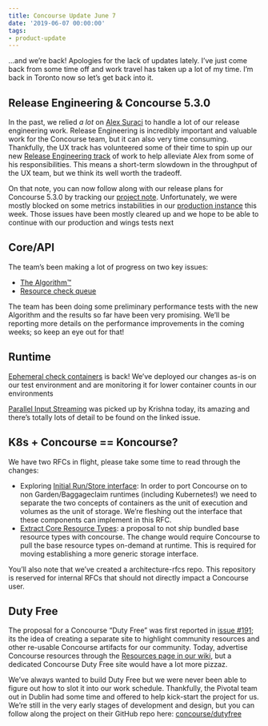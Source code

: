 ```yaml
---
title: Concourse Update June 7
date: '2019-06-07 00:00:00'
tags:
- product-update
---
```


...and we’re back! Apologies for the lack of updates lately. I’ve just come back from some time off and work travel has taken up a lot of my time. I’m back in Toronto now so let’s get back into it.

## Release Engineering & Concourse 5.3.0

In the past, we relied _a lot_ on [Alex Suraci](https://medium.com/u/263a63b2f209) to handle a lot of our release engineering work. Release Engineering is incredibly important and valuable work for the Concourse team, but it can also very time consuming. Thankfully, the UX track has volunteered some of their time to spin up our new [Release Engineering track](https://github.com/orgs/concourse/projects/36) of work to help alleviate Alex from some of his responsibilities. This means a short-term slowdown in the throughput of the UX team, but we think its well worth the tradeoff.

On that note, you can now follow along with our release plans for Concourse 5.3.0 by tracking our [project note](https://github.com/orgs/concourse/projects/36#card-22467664). Unfortunately, we were mostly blocked on some metrics instabilities in our [production instance](https://ci.concourse-ci.org/) this week. Those issues have been mostly cleared up and we hope to be able to continue with our production and wings tests next

## Core/API

The team’s been making a lot of progress on two key issues:

- [The Algorithm™](https://github.com/concourse/concourse/issues/3602)
- [Resource check queue](https://github.com/concourse/concourse/issues/3788)

The team has been doing some preliminary performance tests with the new Algorithm and the results so far have been very promising. We’ll be reporting more details on the performance improvements in the coming weeks; so keep an eye out for that!

## Runtime

[Ephemeral check containers](https://github.com/concourse/concourse/issues/3424) is back! We’ve deployed our changes as-is on our test environment and are monitoring it for lower container counts in our environments

[Parallel Input Streaming](https://github.com/concourse/concourse/issues/3992) was picked up by Krishna today, its amazing and there’s totally lots of detail to be found on the linked issue.

## K8s + Concourse == Koncourse?

We have two RFCs in flight, please take some time to read through the changes:

- Exploring [Initial Run/Store interface](https://github.com/concourse/architecture-rfcs/pull/1): In order to port Concourse on to non Garden/Baggageclaim runtimes (including Kubernetes!) we need to separate the two concepts of containers as the unit of execution and volumes as the unit of storage. We’re fleshing out the interface that these components can implement in this RFC.
- [Extract Core Resource Types](https://github.com/concourse/rfcs/pull/30): a proposal to not ship bundled base resource types with concourse. The change would require Concourse to pull the base resource types on-demand at runtime. This is required for moving establishing a more generic storage interface.

You’ll also note that we’ve created a architecture-rfcs repo. This repository is reserved for internal RFCs that should not directly impact a Concourse user.

## Duty Free

The proposal for a Concourse “Duty Free” was first reported in [issue #191](https://github.com/concourse/concourse/issues/191); its the idea of creating a separate site to highlight community resources and other re-usable Concourse artifacts for our community. Today, advertise Concourse resources through the [Resources page in our wiki](https://github.com/concourse/concourse/wiki/Resource-Types), but a dedicated Concourse Duty Free site would have a lot more pizzaz.

We’ve always wanted to build Duty Free but we were never been able to figure out how to slot it into our work schedule. Thankfully, the Pivotal team out in Dublin had some time and offered to help kick-start the project for us. We’re still in the very early stages of development and design, but you can follow along the project on their GitHub repo here: [concourse/dutyfree](https://github.com/concourse/dutyfree)

